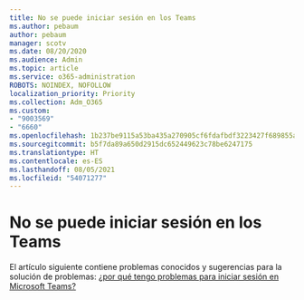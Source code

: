 ```yaml
---
title: No se puede iniciar sesión en los Teams
ms.author: pebaum
author: pebaum
manager: scotv
ms.date: 08/20/2020
ms.audience: Admin
ms.topic: article
ms.service: o365-administration
ROBOTS: NOINDEX, NOFOLLOW
localization_priority: Priority
ms.collection: Adm_O365
ms.custom:
- "9003569"
- "6660"
ms.openlocfilehash: 1b237be9115a53ba435a270905cf6fdafbdf3223427f689855aa9029be5a4bbc
ms.sourcegitcommit: b5f7da89a650d2915dc652449623c78be6247175
ms.translationtype: HT
ms.contentlocale: es-ES
ms.lasthandoff: 08/05/2021
ms.locfileid: "54071277"
---
```

# <a name="cant-sign-in-to-teams"></a>No se puede iniciar sesión en los Teams

El artículo siguiente contiene problemas conocidos y sugerencias para la solución de problemas: [¿por qué tengo problemas para iniciar sesión en Microsoft Teams?](https://support.microsoft.com/office/a02f683b-61a3-4008-9447-ee60c5593b0f)
